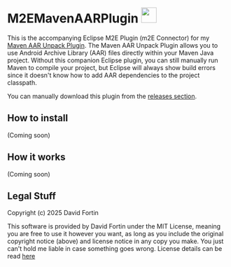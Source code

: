# M2EMavenAARPlugin <img src="https://github.com/user-attachments/assets/eea7abc2-47ec-44ac-8d8a-c88cbb56af4f" height="35"/>

This is the accompanying Eclipse M2E Plugin (m2E Connector) for my [Maven AAR Unpack Plugin](https://github.com/dbeaudoinfortin/MavenAARUnpackPlugin). The Maven AAR Unpack Plugin allows you to use Android Archive Library (AAR) files directly within your Maven Java project. Without this companion Eclipse plugin, you can still manually run Maven to compile your project, but Eclipse will always show build errors since it doesn't know how to add AAR dependencies to the project classpath.

You can manually download this plugin from the [releases section](https://github.com/dbeaudoinfortin/M2EMavenAARPlugin/releases). 

## How to install

(Coming soon)

## How it works

(Coming soon)

## Legal Stuff

Copyright (c) 2025 David Fortin

This software is provided by David Fortin under the MIT License, meaning you are free to use it however you want, as long as you include the original copyright notice (above) and license notice in any copy you make. You just can't hold me liable in case something goes wrong. License details can be read [here](https://github.com/dbeaudoinfortin/M2EMavenAARPlugin?tab=MIT-1-ov-file)
